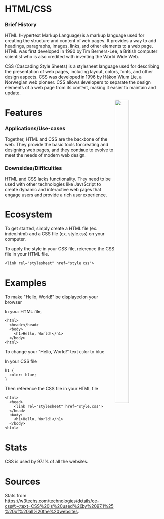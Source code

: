 # HTML/CSS
### Brief History
HTML (Hypertext Markup Language) is a markup language used for creating the structure and content of web pages. It provides a way to add headings, paragraphs, images, links, and other elements to a web page. HTML was first developed in 1990 by Tim Berners-Lee, a British computer scientist who is also credited with inventing the World Wide Web.

CSS (Cascading Style Sheets) is a stylesheet language used for describing the presentation of web pages, including layout, colors, fonts, and other design aspects. CSS was developed in 1996 by Håkon Wium Lie, a Norwegian web pioneer. CSS allows developers to separate the design elements of a web page from its content, making it easier to maintain and update.

<img style="float: right; width:30%; height:50%; object-fit:contain;" src="https://miro.medium.com/v2/resize:fit:792/1*lJ32Bl-lHWmNMUSiSq17gQ.png">

# Features
### Applications/Use-cases
Together, HTML and CSS are the backbone of the web. They provide the basic tools for creating and designing web pages, and they continue to evolve to meet the needs of modern web design. 

### Downsides/Difficulties
HTML and CSS lacks functionality. They need to be used with other technologies like JavaScript to create dynamic and interactive web pages that engage users and provide a rich user experience.

# Ecosystem
To get started, simply create a HTML file (ex. index.html) and a CSS file (ex. style.css) on your computer.

To apply the style in your CSS file, reference the CSS file in your HTML file.
```
<link rel="stylesheet" href="style.css">
```


# Examples
To make "Hello, World!" be displayed on your browser

In your HTML file,
```
<html>
  <head></head>
  <body>
    <h1>Hello, World!</h1>
  </body>
<html>
```
To change your "Hello, World!" text color to blue

In your CSS file
```
h1 {
  color: blue;
}
```
Then reference the CSS file in your HTML file
```
<html>
  <head>
    <link rel="stylesheet" href="style.css">
  </head>
  <body>
    <h1>Hello, World!</h1>
  </body>
<html>
```

# Stats
CSS is used by 97.1% of all the websites.

# Sources
Stats from https://w3techs.com/technologies/details/ce-css#:~:text=CSS%20is%20used%20by%2097.1%25%20of%20all%20the%20websites.
